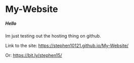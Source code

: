 # My-Website

##### Hello
Im just testing out the hosting thing on github.

Link to the site: https://stephen10121.github.io/My-Website/

Or: https://bit.ly/stephen15/

